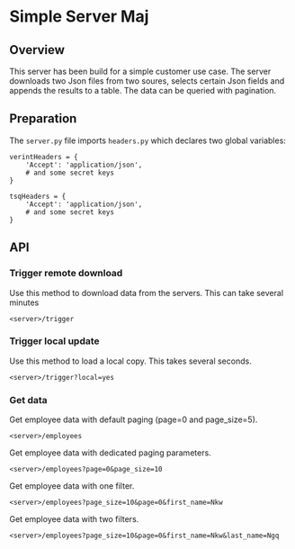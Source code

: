 # Simple Server Maj

## Overview
This server has been build for a simple customer use case. The server downloads
two Json files from two soures, selects certain Json fields and appends the
results to a table. The data can be queried with pagination.

## Preparation
The  `server.py` file imports `headers.py` which declares two global variables:

```
verintHeaders = {
    'Accept': 'application/json',
    # and some secret keys
}

tsqHeaders = {
    'Accept': 'application/json',
    # and some secret keys
}
```

## API

### Trigger remote download
Use this method to download data from the servers. This can take several minutes

```
<server>/trigger
```

### Trigger local update
Use this method to load a local copy. This takes several seconds.

```
<server>/trigger?local=yes
```

### Get data

Get employee data with default paging (page=0 and page_size=5).
```
<server>/employees
```

Get employee data with dedicated paging parameters.
```
<server>/employees?page=0&page_size=10
```

Get employee data with one filter.
```
<server>/employees?page_size=10&page=0&first_name=Nkw
```

Get employee data with two filters.
```
<server>/employees?page_size=10&page=0&first_name=Nkw&last_name=Ngq
```
